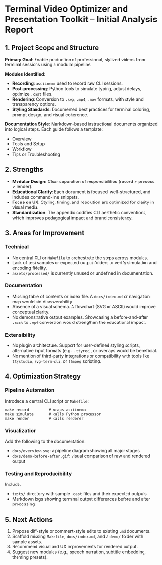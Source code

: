 # Terminal Video Optimizer and Presentation Toolkit – Initial Analysis Report

## 1. Project Scope and Structure

**Primary Goal**: Enable production of professional, stylized videos from terminal sessions using a modular pipeline.

**Modules Identified**:

* **Recording**: `asciinema` used to record raw CLI sessions.
* **Post-processing**: Python tools to simulate typing, adjust delays, optimize `.cast` files.
* **Rendering**: Conversion to `.svg`, `.mp4`, `.mov` formats, with style and transparency options.
* **Styling Standards**: Documented best practices for terminal coloring, prompt design, and visual coherence.

**Documentation Style**: Markdown-based instructional documents organized into logical steps. Each guide follows a template:

* Overview
* Tools and Setup
* Workflow
* Tips or Troubleshooting

## 2. Strengths

* **Modular Design**: Clear separation of responsibilities (record > process > render).
* **Educational Clarity**: Each document is focused, well-structured, and includes command-line snippets.
* **Focus on UX**: Styling, timing, and resolution are optimized for clarity in visual media.
* **Standardization**: The appendix codifies CLI aesthetic conventions, which improves pedagogical impact and brand consistency.

## 3. Areas for Improvement

### Technical

* No central CLI or `Makefile` to orchestrate the steps across modules.
* Lack of test samples or expected output folders to verify simulation and encoding fidelity.
* `assets/processed/` is currently unused or undefined in documentation.

### Documentation

* Missing table of contents or index file. A `docs/index.md` or navigation map would aid discoverability.
* Absence of a visual schema. A flowchart (SVG or ASCII) would improve conceptual clarity.
* No demonstrative output examples. Showcasing a before-and-after `.cast` to `.mp4` conversion would strengthen the educational impact.

### Extensibility

* No plugin architecture. Support for user-defined styling scripts, alternative input formats (e.g., `.ttyrec`), or overlays would be beneficial.
* No mention of third-party integrations or compatibility with tools like `ttystudio`, `svg-term-cli`, or `ffmpeg` scripting.

## 4. Optimization Strategy

### Pipeline Automation

Introduce a central CLI script or `Makefile`:

```
make record         # wraps asciinema
make simulate       # calls Python processor
make render         # calls renderer
```

### Visualization

Add the following to the documentation:

* `docs/overview.svg`: a pipeline diagram showing all major stages
* `docs/demo-before-after.gif`: visual comparison of raw and rendered output

### Testing and Reproducibility

Include:

* `tests/` directory with sample `.cast` files and their expected outputs
* Markdown logs showing terminal output differences before and after processing

## 5. Next Actions

1. Propose diff-style or comment-style edits to existing `.md` documents.
2. Scaffold missing `Makefile`, `docs/index.md`, and a `demo/` folder with sample assets.
3. Recommend visual and UX improvements for rendered output.
4. Suggest new modules (e.g., speech narration, subtitle embedding, theming presets).
